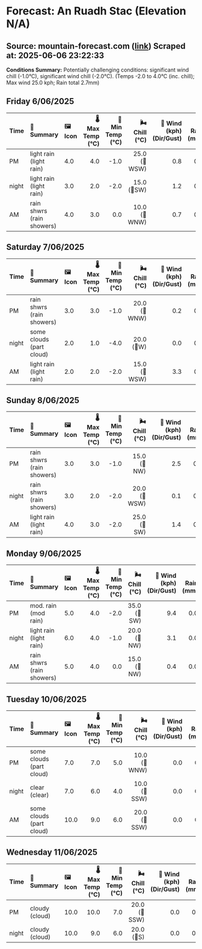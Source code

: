 # Forecast: An Ruadh Stac (Elevation N/A)
**Source:** mountain-forecast.com ([link](https://www.mountain-forecast.com/peaks/An-Ruadh-stac/forecasts/892))
**Scraped at:** 2025-06-06 23:22:33
---

**Conditions Summary:** Potentially challenging conditions: significant wind chill (-1.0°C), significant wind chill (-2.0°C). (Temps -2.0 to 4.0°C (inc. chill); Max wind 25.0 kph; Rain total 2.7mm)

## Friday 6/06/2025
| **Time** | **📝 Summary** | **🖼️ Icon** | **🌡️ Max Temp (°C)** | **🥶 Min Temp (°C)** | **🌬️ Chill (°C)** | **💨 Wind (kph) (Dir/Gust)** | **💧 Rain (mm)** | **❄️ Snow (cm)** | **☁️ Cloud Base (m)** | **🧊 Freezing Lvl (m)** |
|:------- |:------- |:----- |--------------: |-------------: |-----------: |---------------------: |---------: |----------: |---------------: |----------------: |
| PM      | light rain<br><span class="icon-desc">(light rain)</span> | 4.0 | 4.0 | -1.0 | 25.0<br>(🧭WSW) | 0.8 | 0.0 | 750 | 1400 |
| night   | light rain<br><span class="icon-desc">(light rain)</span> | 3.0 | 2.0 | -2.0 | 15.0<br>(🧭SW) | 1.2 | 0.0 | 650 | 1250 |
| AM      | rain shwrs<br><span class="icon-desc">(rain showers)</span> | 4.0 | 3.0 | 0.0 | 10.0<br>(🧭WNW) | 0.7 | 0.0 | 650 | 1250 |

## Saturday 7/06/2025
| **Time** | **📝 Summary** | **🖼️ Icon** | **🌡️ Max Temp (°C)** | **🥶 Min Temp (°C)** | **🌬️ Chill (°C)** | **💨 Wind (kph) (Dir/Gust)** | **💧 Rain (mm)** | **❄️ Snow (cm)** | **☁️ Cloud Base (m)** | **🧊 Freezing Lvl (m)** |
|:------- |:------- |:----- |--------------: |-------------: |-----------: |---------------------: |---------: |----------: |---------------: |----------------: |
| PM      | rain shwrs<br><span class="icon-desc">(rain showers)</span> | 3.0 | 3.0 | -1.0 | 20.0<br>(🧭WNW) | 0.2 | 0.0 | 700 | 1250 |
| night   | some clouds<br><span class="icon-desc">(part cloud)</span> | 2.0 | 1.0 | -4.0 | 20.0<br>(🧭W) | 0.0 | 0.0 | 750 | 1000 |
| AM      | light rain<br><span class="icon-desc">(light rain)</span> | 2.0 | 2.0 | -2.0 | 15.0<br>(🧭WSW) | 3.3 | 0.0 | 300 | 1200 |

## Sunday 8/06/2025
| **Time** | **📝 Summary** | **🖼️ Icon** | **🌡️ Max Temp (°C)** | **🥶 Min Temp (°C)** | **🌬️ Chill (°C)** | **💨 Wind (kph) (Dir/Gust)** | **💧 Rain (mm)** | **❄️ Snow (cm)** | **☁️ Cloud Base (m)** | **🧊 Freezing Lvl (m)** |
|:------- |:------- |:----- |--------------: |-------------: |-----------: |---------------------: |---------: |----------: |---------------: |----------------: |
| PM      | rain shwrs<br><span class="icon-desc">(rain showers)</span> | 3.0 | 3.0 | -1.0 | 15.0<br>(🧭NW) | 2.5 | 0.0 | 250 | 1250 |
| night   | rain shwrs<br><span class="icon-desc">(rain showers)</span> | 3.0 | 2.0 | -2.0 | 20.0<br>(🧭WSW) | 0.1 | 0.0 | 900 | 1200 |
| AM      | light rain<br><span class="icon-desc">(light rain)</span> | 4.0 | 3.0 | -2.0 | 25.0<br>(🧭SW) | 1.4 | 0.0 | 600 | 1400 |

## Monday 9/06/2025
| **Time** | **📝 Summary** | **🖼️ Icon** | **🌡️ Max Temp (°C)** | **🥶 Min Temp (°C)** | **🌬️ Chill (°C)** | **💨 Wind (kph) (Dir/Gust)** | **💧 Rain (mm)** | **❄️ Snow (cm)** | **☁️ Cloud Base (m)** | **🧊 Freezing Lvl (m)** |
|:------- |:------- |:----- |--------------: |-------------: |-----------: |---------------------: |---------: |----------: |---------------: |----------------: |
| PM      | mod. rain<br><span class="icon-desc">(mod rain)</span> | 5.0 | 4.0 | -2.0 | 35.0<br>(🧭SW) | 9.4 | 0.0 | 250 | 1450 |
| night   | light rain<br><span class="icon-desc">(light rain)</span> | 6.0 | 4.0 | -1.0 | 20.0<br>(🧭NW) | 3.1 | 0.0 | 250 | 1950 |
| AM      | rain shwrs<br><span class="icon-desc">(rain showers)</span> | 5.0 | 4.0 | 0.0 | 15.0<br>(🧭NW) | 0.4 | 0.0 | 500 | 1350 |

## Tuesday 10/06/2025
| **Time** | **📝 Summary** | **🖼️ Icon** | **🌡️ Max Temp (°C)** | **🥶 Min Temp (°C)** | **🌬️ Chill (°C)** | **💨 Wind (kph) (Dir/Gust)** | **💧 Rain (mm)** | **❄️ Snow (cm)** | **☁️ Cloud Base (m)** | **🧊 Freezing Lvl (m)** |
|:------- |:------- |:----- |--------------: |-------------: |-----------: |---------------------: |---------: |----------: |---------------: |----------------: |
| PM      | some clouds<br><span class="icon-desc">(part cloud)</span> | 7.0 | 7.0 | 5.0 | 10.0<br>(🧭WNW) | 0.0 | 0.0 | 900 | 1800 |
| night   | clear<br><span class="icon-desc">(clear)</span> | 7.0 | 6.0 | 4.0 | 10.0<br>(🧭SSW) | 0.0 | 0.0 | 2050 | 2800 |
| AM      | some clouds<br><span class="icon-desc">(part cloud)</span> | 10.0 | 9.0 | 6.0 | 20.0<br>(🧭SSW) | 0.0 | 0.0 | 800 | 3150 |

## Wednesday 11/06/2025
| **Time** | **📝 Summary** | **🖼️ Icon** | **🌡️ Max Temp (°C)** | **🥶 Min Temp (°C)** | **🌬️ Chill (°C)** | **💨 Wind (kph) (Dir/Gust)** | **💧 Rain (mm)** | **❄️ Snow (cm)** | **☁️ Cloud Base (m)** | **🧊 Freezing Lvl (m)** |
|:------- |:------- |:----- |--------------: |-------------: |-----------: |---------------------: |---------: |----------: |---------------: |----------------: |
| PM      | cloudy<br><span class="icon-desc">(cloud)</span> | 10.0 | 10.0 | 7.0 | 20.0<br>(🧭SSW) | 0.0 | 0.0 | 700 | 3150 |
| night   | cloudy<br><span class="icon-desc">(cloud)</span> | 10.0 | 9.0 | 6.0 | 20.0<br>(🧭S) | 0.0 | 0.0 | 850 | 3250 |